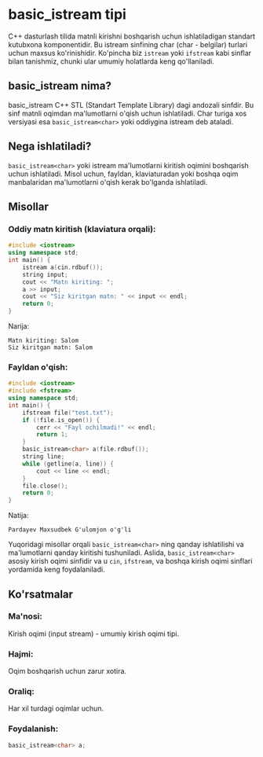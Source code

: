 # basic_istream tipi
C++ dasturlash tilida matnli kirishni boshqarish uchun ishlatiladigan standart kutubxona komponentidir. 
Bu istream sinfining char (char - belgilar) turlari uchun maxsus ko'rinishidir. 
Ko'pincha biz `istream` yoki `ifstream` kabi sinflar bilan tanishmiz, chunki ular umumiy holatlarda keng qo'llaniladi.
## basic_istream<char> nima?
basic_istream C++ STL (Standart Template Library) dagi andozali sinfdir. 
Bu sinf matnli oqimdan ma'lumotlarni o'qish uchun ishlatiladi. 
Char turiga xos versiyasi esa `basic_istream<char>` yoki oddiygina istream deb ataladi.
## Nega ishlatiladi?
`basic_istream<char>` yoki istream ma'lumotlarni kiritish oqimini boshqarish uchun ishlatiladi. 
Misol uchun, fayldan, klaviaturadan yoki boshqa oqim manbalaridan ma'lumotlarni o'qish kerak bo'lganda ishlatiladi.
## Misollar
### Oddiy matn kiritish (klaviatura orqali):
```cpp
#include <iostream>
using namespace std;
int main() {
    istream a(cin.rdbuf());
    string input;
    cout << "Matn kiriting: ";
    a >> input;
    cout << "Siz kiritgan matn: " << input << endl;
    return 0;
}
```
Narija:
```console
Matn kiriting: Salom
Siz kiritgan matn: Salom

```
### Fayldan o'qish:
```cpp
#include <iostream>
#include <fstream>
using namespace std;
int main() {
    ifstream file("test.txt");
    if (!file.is_open()) {
        cerr << "Fayl ochilmadi!" << endl;
        return 1;
    }
    basic_istream<char> a(file.rdbuf());
    string line;
    while (getline(a, line)) {
        cout << line << endl;
    }
    file.close();
    return 0;
}
```
Natija:
```console
Pardayev Maxsudbek G'ulomjon o'g'li

```
Yuqoridagi misollar orqali `basic_istream<char>` ning qanday ishlatilishi va ma'lumotlarni qanday kiritishi tushuniladi. 
Aslida, `basic_istream<char>` asosiy kirish oqimi sinfidir va u `cin`, `ifstream`, va boshqa kirish oqimi sinflari yordamida keng foydalaniladi.
## Ko'rsatmalar
### Ma'nosi:
Kirish oqimi (input stream) - umumiy kirish oqimi tipi.
### Hajmi:
Oqim boshqarish uchun zarur xotira.
### Oraliq:
Har xil turdagi oqimlar uchun.
### Foydalanish:
```cpp
basic_istream<char> a;
```
